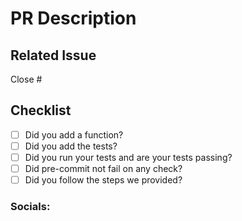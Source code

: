 
<!--
This template will help you to have a meaningful PR, please follow it and do not leave it blank.
-->

# PR Description

<!--
If there is no related issue, please add a short description about your PR.
-->

## Related Issue

<!--
Please use this format to link other issues with their numbers: Close #123
https://docs.github.com/en/issues/tracking-your-work-with-issues/linking-a-pull-request-to-an-issue#linking-a-pull-request-to-an-issue-using-a-keyword
-->

Close #

## Checklist

- [ ] Did you add a function?
- [ ] Did you add the tests?
- [ ] Did you run your tests and are your tests passing?
- [ ] Did pre-commit not fail on any check?
- [ ] Did you follow the steps we provided?

<!--
Please mark your PR as a draft if you realise after the fact that your tests are not passing or
that your pre-commit check has some failures.

Here are some relevant resources regarding tests and pre-commit:

https://unify.ai/docs/ivy/overview/deep_dive/ivy_tests.html
https://unify.ai/docs/ivy/overview/deep_dive/formatting.html#pre-commit

-->

### Socials:

<!--
If you have Twitter, please provide it here otherwise just ignore this.
-->
